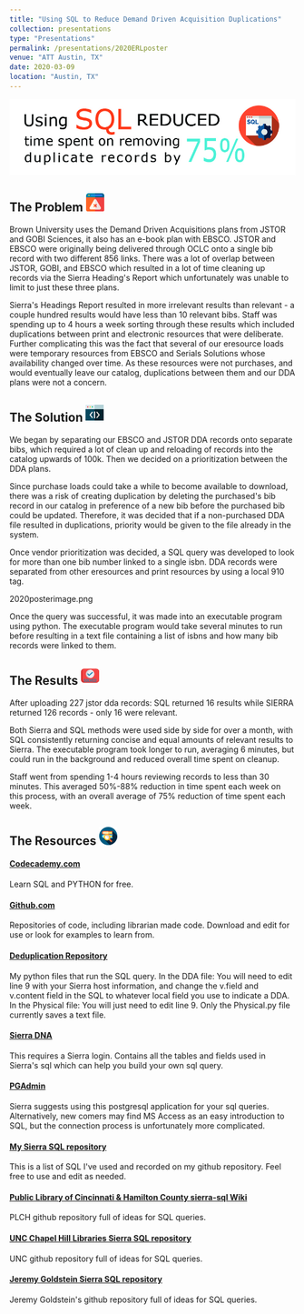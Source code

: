 ```yaml
---
title: "Using SQL to Reduce Demand Driven Acquisition Duplications"
collection: presentations
type: "Presentations"
permalink: /presentations/2020ERLposter
venue: "ATT Austin, TX"
date: 2020-03-09
location: "Austin, TX"
---
```


![Using SQL reduced time spent on removing duplicate records by 75%](https://github.com/KyleneKristine/KyleneKristine.github.io/blob/master/_presentations/2020posterheader.jpg?raw=true "Using SQL reduced time spent on removing duplicate records by 75%")

The Problem ![](/images/problem.png)
---
Brown University uses the Demand Driven Acquisitions plans from JSTOR and GOBI Sciences, it also has an e-book plan with EBSCO. JSTOR and EBSCO were originally being delivered through OCLC onto a single bib record with two different 856 links. There was a lot of overlap between JSTOR, GOBI, and EBSCO which resulted in a lot of time cleaning up records via the Sierra Heading's Report which unfortunately was unable to limit to just these three plans.

Sierra's Headings Report resulted in more irrelevant results than relevant - a couple hundred results would have less than 10 relevant bibs. Staff was spending up to 4 hours a week sorting through these results which included duplications between print and electronic resources that were deliberate. Further complicating this was the fact that several of our eresource loads were temporary resources from EBSCO and Serials Solutions whose availability changed over time. As these resources were not purchases, and would eventually leave our catalog, duplications between them and our DDA plans were not a concern.


The Solution ![](/images/code.png)
---
We began by separating our EBSCO and JSTOR DDA records onto separate bibs, which required a lot of clean up and reloading of records into the catalog upwards of 100k. Then we decided on a prioritization between the DDA plans.

Since purchase loads could take a while to become available to download, there was a risk of creating duplication by deleting the purchased's bib record in our catalog in preference of a new bib before the purchased bib could be updated. Therefore, it was decided that if a non-purchased DDA file resulted in duplications, priority would be given to the file already in the system.

Once vendor prioritization was decided, a SQL query was developed to look for more than one bib number linked to a single isbn. DDA records were separated from other eresources and print resources by using a local 910 tag. 

2020posterimage.png

Once the query was successful, it was made into an executable program using python. The executable program would take several minutes to run before resulting in a text file containing a list of isbns and how many bib records were linked to them.

The Results ![](/images/solved.png)
---
After uploading 227 jstor dda records: SQL returned 16 results while SIERRA returned 126 records - only 16 were relevant.

Both Sierra and SQL methods were used side by side for over a month, with SQL consistently returning concise and equal amounts of relevant results to Sierra. The executable program took longer to run, averaging 6 minutes, but could run in the background and reduced overall time spent on cleanup.

Staff went from spending 1-4 hours reviewing records to less than 30 minutes. This averaged 50%-88% reduction in time spent each week on this process, with an overall average of 75% reduction of time spent each week.

The Resources ![](/images/research.png)
---
#### [Codecademy.com](https://www.codecademy.com/learn/learn-sql)
Learn SQL and PYTHON for free.

#### [Github.com](http://github.com)
Repositories of code, including librarian made code. Download and edit for use or look for examples to learn from.

#### [Deduplication Repository](https://github.com/KyleneKristine/deduplicator)
My python files that run the SQL query. In the DDA file: You will need to edit line 9 with your Sierra host information, and change the v.field and v.content field in the SQL to whatever local field you use to indicate a DDA. In the Physical file: You will just need to edit line 9. Only the Physical.py file currently saves a text file.

#### [Sierra DNA](https://techdocs.iii.com/sierradna/)
This requires a Sierra login. Contains all the tables and fields used in Sierra's sql which can help you build your own sql query.

#### [PGAdmin](https://www.pgadmin.org/)
Sierra suggests using this postgresql application for your sql queries. Alternatively, new comers may find MS Access as an easy introduction to SQL, but the connection process is unfortunately more complicated.

#### [My Sierra SQL repository](https://github.com/KyleneKristine/Sierra-SQL/wiki/Sierra-Direct)
This is a list of SQL I've used and recorded on my github repository. Feel free to use and edit as needed.

#### [Public Library of Cincinnati & Hamilton County sierra-sql Wiki](https://github.com/plch/sierra-sql/wiki)
PLCH github repository full of ideas for SQL queries.

#### [UNC Chapel Hill Libraries Sierra SQL repository](https://github.com/UNC-Libraries/III-Sierra-SQL/wiki)
UNC github repository full of ideas for SQL queries.

#### [Jeremy Goldstein Sierra SQL repository](https://github.com/jmgold/SQL-Queries/wiki)
Jeremy Goldstein's github repository full of ideas for SQL queries.
